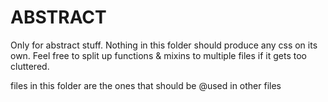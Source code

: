 # ABSTRACT

Only for abstract stuff. Nothing in this folder should produce any css on its own. Feel free to split up functions & mixins to multiple files if it gets too cluttered.

files in this folder are the ones that should be @used in other files